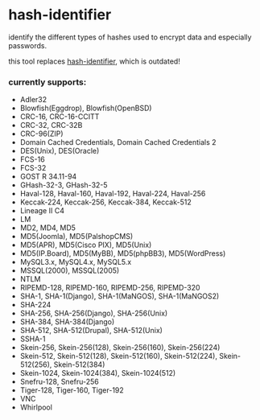 hash-identifier
======

identify the different types of hashes used to encrypt data and especially passwords.

this tool replaces [hash-identifier](http://code.google.com/p/hash-identifier/), which is outdated!


### currently supports:

* Adler32
* Blowfish(Eggdrop), Blowfish(OpenBSD)
* CRC-16, CRC-16-CCITT
* CRC-32, CRC-32B
* CRC-96(ZIP)
* Domain Cached Credentials, Domain Cached Credentials 2
* DES(Unix), DES(Oracle)
* FCS-16
* FCS-32
* GOST R 34.11-94
* GHash-32-3, GHash-32-5
* Haval-128, Haval-160, Haval-192, Haval-224, Haval-256
* Keccak-224, Keccak-256, Keccak-384, Keccak-512
* Lineage II C4
* LM
* MD2, MD4, MD5
* MD5(Joomla), MD5(PalshopCMS)
* MD5(APR), MD5(Cisco PIX), MD5(Unix)
* MD5(IP.Board), MD5(MyBB), MD5(phpBB3), MD5(WordPress)
* MySQL3.x, MySQL4.x, MySQL5.x
* MSSQL(2000), MSSQL(2005)
* NTLM
* RIPEMD-128, RIPEMD-160, RIPEMD-256, RIPEMD-320
* SHA-1, SHA-1(Django), SHA-1(MaNGOS), SHA-1(MaNGOS2)
* SHA-224
* SHA-256, SHA-256(Django), SHA-256(Unix)
* SHA-384, SHA-384(Django)
* SHA-512, SHA-512(Drupal), SHA-512(Unix)
* SSHA-1
* Skein-256, Skein-256(128), Skein-256(160), Skein-256(224)
* Skein-512, Skein-512(128), Skein-512(160), Skein-512(224), Skein-512(256), Skein-512(384)
* Skein-1024, Skein-1024(384), Skein-1024(512)
* Snefru-128, Snefru-256
* Tiger-128, Tiger-160, Tiger-192
* VNC
* Whirlpool